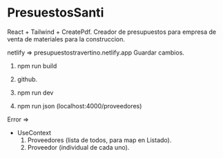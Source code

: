 # PresuestosSanti
React + Tailwind + CreatePdf. Creador de presupuestos para empresa de venta de materiales para la construccion.

netlify => presupuestostravertino.netlify.app
Guardar cambios.
1) npm run build
2) github.

1) npm run dev
2) npm run json (localhost:4000/proveedores)

Error => 
 - UseContext 
    1) Proveedores (lista de todos, para map en Listado).
    2) Proveedor (individual de cada uno). 

